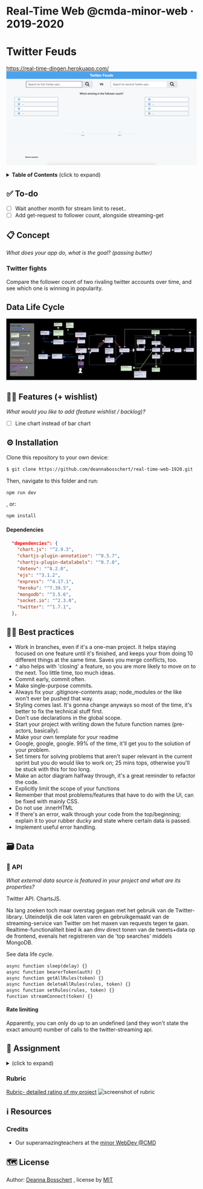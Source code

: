 # Real-Time Web @cmda-minor-web · 2019-2020
# Twitter Feuds

https://real-time-dingen.herokuapp.com/
![screenshot of website](https://github.com/deannabosschert/real-time-web-1920/blob/master/public/img/documentation/screenshot.png)


<details>
  <summary><strong>Table of Contents</strong> (click to expand)</summary>

<!-- toc -->
- [✅ To-do](#--to-do)
- [📋 Concept](#---concept)
  * [Twitter fights](#twitter-fights)
- [Data Life Cycle](#data-life-cycle)
- [👯🏿‍ Features (+ wishlist)](#------features----wishlist-)
- [⚙️ Installation](#---installation)
    + [Dependencies](#dependencies)
- [👍🏽 Best practices](#-----best-practices)
- [🗃 Data](#---data)
  * [🐒 API](#---api)
    + [Rate limiting](#rate-limiting)
- [🏫 Assignment](#---assignment)
  * [Learning goals](#learning-goals)
  * [Week 1 - Hello Server 📤](#week-1---hello-server---)
  * [Week 2 - Sharing is caring 👯](#week-2---sharing-is-caring---)
  * [Week 3 - Let’s take this show on the road 🛣️](#week-3---let-s-take-this-show-on-the-road----)
  * [Rubric](#rubric)
- [ℹ️ Resources](#---resources)
  * [Credits](#credits)
- [🗺️ License](#----license)

<!-- tocstop -->

</details>

## ✅ To-do
- [ ] Wait another month for stream limit to reset..
- [ ] Add get-request to follower count, alongside streaming-get

## 📋 Concept
_What does your app do, what is the goal? (passing butter)_

### Twitter fights
Compare the follower count of two rivaling twitter accounts over time, and see which one is winning in popularity.

## Data Life Cycle
![data life cycle](https://github.com/deannabosschert/real-time-web-1920/blob/master/public/img/documentation/dlc_complete-01.png)

## 👯🏿‍ Features (+ wishlist)
_What would you like to add (feature wishlist / backlog)?_

- [ ] Line chart instead of bar chart

## ⚙️ Installation
Clone this repository to your own device:
```bash
$ git clone https://github.com/deannabosschert/real-time-web-1920.git
```
Then, navigate to this folder and run:

```bash
npm run dev
```
, or:

```bash
npm install
```

#### Dependencies
```json
  "dependencies": {
    "chart.js": "^2.9.3",
    "chartjs-plugin-annotation": "^0.5.7",
    "chartjs-plugin-datalabels": "^0.7.0",
    "dotenv": "^8.2.0",
    "ejs": "^3.1.2",
    "express": "^4.17.1",
    "heroku": "^7.39.5",
    "mongodb": "^3.5.6",
    "socket.io": "^2.3.0",
    "twitter": "^1.7.1",
  },
```

## 👍🏽 Best practices

- Work in branches, even if it's a one-man project. It helps staying focused on one feature until it's finished, and keeps your from doing 10 different things at the same time. Saves you merge conflicts, too.
- ^ also helps with 'closing' a feature, so you are more likely to move on to the next. Too little time, too much ideas.
- Commit early, commit often.
- Make single-purpose commits.
- Always fix your .gitignore-contents asap; node_modules or the like won't ever be pushed that way.
- Styling comes last. It's gonna change anyways so most of the time, it's better to fix the technical stuff first.
- Don't use declarations in the global scope.
- Start your project with writing down the future function names (pre-actors, basically).
- Make your own template for your readme
- Google, google, google. 99% of the time, it'll get you to the solution of your problem.
- Set timers for solving problems that aren't super relevant in the current sprint but you do would like to work on; 25 mins tops, otherwise you'll be stuck with this for too long.
- Make an actor diagram halfway through, it's a great reminder to refactor the code.
- Explicitly limit the scope of your functions
- Remember that most problems/features that have to do with the UI, can be fixed with mainly CSS.
- Do not use .innerHTML
- If there's an error, walk through your code from the top/beginning; explain it to your rubber ducky and state where certain data is passed.
- Implement useful error handling.

## 🗃 Data

### 🐒 API
_What external data source is featured in your project and what are its properties?_

Twitter API.
ChartsJS.

Na lang zoeken toch maar overstag gegaan met het gebruik van de Twitter-library.
Uiteindelijk die ook laten varen en gebruikgemaakt van de streaming-service van Twitter om het maxen van requests tegen te gaan. Realtime-functionaliteit bied ik aan dmv direct tonen van de tweets+data op de frontend, evenals het registreren van de 'top searches' middels MongoDB.

See data life cycle.

  ```
  async function sleep(delay) {}
  async function bearerToken(auth) {}
  async function getAllRules(token) {}
  async function deleteAllRules(rules, token) {}
  async function setRules(rules, token) {}
  function streamConnect(token) {}
```


#### Rate limiting
Apparently, you can only do up to an undefined (and they won't state the exact amount) number of calls to the twitter-streaming api.


## 🏫 Assignment
<details>
  <summary></strong> (click to expand)</summary>
> During this course I have learned how to build a meaningful real-time application. I have learned techniques to setup an open connection between the client and the server. This enabled me to send data in real-time both ways, at the same time.


### Learning goals

- _You can deal with real-time complexity_
- _You can handle real-time client-server interaction_
- _You can handle real-time data management_
- _You can handle multi-user support_


### Week 1 - Hello Server 📤

Goal: Build and deploy a unique barebone real-time app

### Week 2 - Sharing is caring 👯

Goal: Store, manipulate and share data between server-client

### Week 3 - Let’s take this show on the road 🛣️

Goal: Handle data sharing and multi-user support

</details>

### Rubric

[Rubric- detailed rating of my project](https://github.com/deannabosschert/real-time-web-1920/wiki/Rubric)
![screenshot of rubric](https://github.com/deannabosschert/real-time-web-1920/blob/master/src/img/documentation/rubric.png)

## ℹ️ Resources

### Credits

- Our superamazingteachers at the [minor WebDev @CMD](https://github.com/cmda-minor-web/)


## 🗺️ License

Author: [Deanna Bosschert](https://github.com/deannabosschert) , license by
[MIT](https://github.com/deannabosschert/real-time-web-1920/blob/master/LICENSE)
